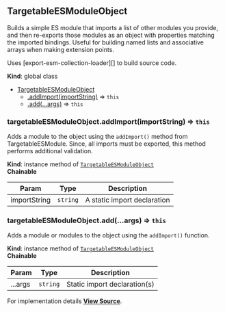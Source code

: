 <a name="TargetableESModuleObject" id="TargetableESModuleObject"></a>

## TargetableESModuleObject

Builds a simple ES module that imports a list of other modules you provide,
and then re-exports those modules as an object with properties matching the
imported bindings.
Useful for building named lists and associative arrays when making extension points.

Uses [export-esm-collection-loader][] to build source code.

**Kind**: global class  

* [TargetableESModuleObject](#TargetableESModuleObject)
    * [.addImport(importString)](#TargetableESModuleObject+addImport) ⇒ `this`
    * [.add(...args)](#TargetableESModuleObject+add) ⇒ `this`

<a name="TargetableESModuleObject+addImport" id="TargetableESModuleObject+addImport"></a>

### targetableESModuleObject.addImport(importString) ⇒ `this`

Adds a module to the object using the `addImport()` method from TargetableESModule.
Since, all imports must be exported, this method performs additional validation.

**Kind**: instance method of [`TargetableESModuleObject`](#TargetableESModuleObject)  
**Chainable**  

| Param | Type | Description |
| --- | --- | --- |
| importString | `string` | A static import declaration |

<a name="TargetableESModuleObject+add" id="TargetableESModuleObject+add"></a>

### targetableESModuleObject.add(...args) ⇒ `this`

Adds a module or modules to the object using the `addImport()` function.

**Kind**: instance method of [`TargetableESModuleObject`](#TargetableESModuleObject)  
**Chainable**  

| Param | Type | Description |
| --- | --- | --- |
| ...args | `string` | Static import declaration(s) |



For implementation details [**View Source**](https://github.com/magento/pwa-studio/blob/develop/packages/pwa-buildpack/lib/WebpackTools/targetables/TargetableESModuleObject.js).